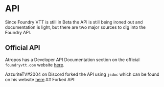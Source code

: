 ---
---
# API
Since Foundry VTT is still in Beta the API is still being ironed out and documentation is light, but there are two major sources to dig into the Foundry API.

## Official API
Atropos has a Developer API Documentation section on the official `foundryvtt.com` website [here](https://foundryvtt.com/api/).

AzzuriteTV#2004 on Discord forked the API using `jsdoc` which can be found on his website [here](https://foundry-doc.azzurite.tv/index.html).## Forked API
